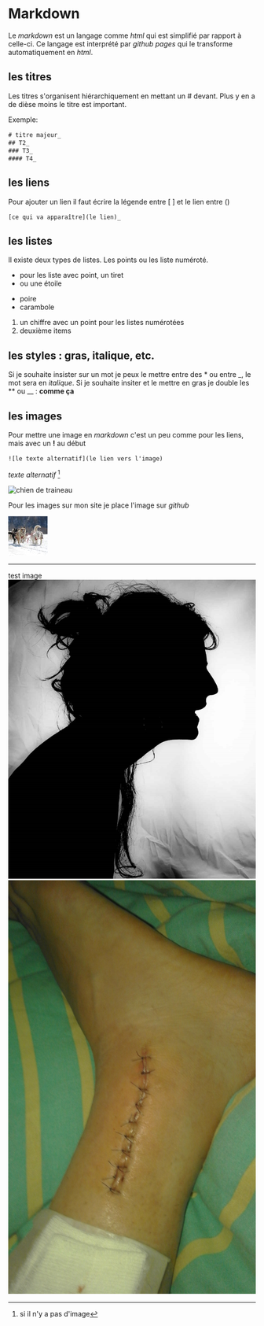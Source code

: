 # Markdown

Le _markdown_ est un langage comme _html_ qui est simplifié par rapport à celle-ci. Ce langage est interprété par _github pages_ qui le transforme automatiquement en _html_. 

## les titres

Les titres s'organisent hiérarchiquement en mettant un # devant. Plus y en a de dièse moins le titre est important.

Exemple:

```
# titre majeur_
## T2_
### T3_
#### T4_
```

## les liens

Pour ajouter un lien il faut écrire la légende entre [ ] et le lien entre ()

```
[ce qui va apparaître](le lien)_
```

## les listes

Il existe deux types de listes. Les points ou les liste numéroté.

- pour les liste avec point, un tiret
- ou une étoile

* poire
* carambole

1. un chiffre avec un point pour les listes numérotées
2. deuxième items

## les styles : gras, italique, etc.

Si je souhaite insister sur un mot je peux le mettre entre des \* ou entre \_, le mot sera en _italique_. Si je souhaite insiter et le mettre en gras je double les \** ou \__ : **comme ça**

## les images

Pour mettre une image en _markdown_ c'est un peu comme pour les liens, mais avec un **!** au début

```
![le texte alternatif](le lien vers l'image)
```
_texte alternatif_ [^1]

![chien de traineau](https://gite.equisud.com/img/img_square_10.jpg)

Pour les images sur mon site je place l'image sur _github_ 

![chien de traineau](./img_square_13.jpg)

---

[^1]: si il n'y a pas d'image

test image
![Diren Conteuse](./diren-conteuse.jpg)
![souvenir douloureux](./20171122_003333.jpg)
